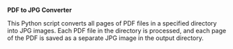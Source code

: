 **PDF to JPG Converter**

This Python script converts all pages of PDF files in a specified directory into JPG images. Each PDF file in the directory is processed, and each page of the PDF is saved as a separate JPG image in the output directory.

